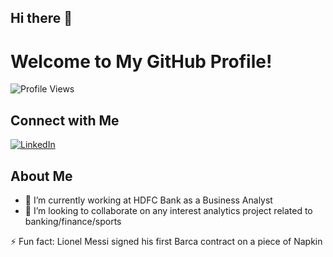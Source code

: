 ## Hi there 👋

# Welcome to My GitHub Profile!

![Profile Views](https://komarev.com/ghpvc/?username=pratt12&color=blue)


## Connect with Me

[![LinkedIn](https://upload.wikimedia.org/wikipedia/commons/0/01/LinkedIn_Logo.svg)](https://www.linkedin.com/in/prateek-sinha-4408421aa)

## About Me
- 🔭 I’m currently working at HDFC Bank as a Business Analyst
- 👯 I’m looking to collaborate on any interest analytics project related to banking/finance/sports
<!--- 🤔 I’m looking for help with ...--!>
<!--  💬 Ask me about ...--!>
 ⚡ Fun fact: Lionel Messi signed his first Barca contract on a piece of Napkin

<!--
**pratt12/pratt12** is a ✨ _special_ ✨ repository because its `README.md` (this file) appears on your GitHub profile.

Here are some ideas to get you started:


- 🌱 I’m currently learning ...
- 👯 I’m looking to collaborate on ...
- 🤔 I’m looking for help with ...
- 💬 Ask me about ...
- 📫 How to reach me: ...
- 😄 Pronouns: ...
- ⚡ Fun fact: ...
-->
